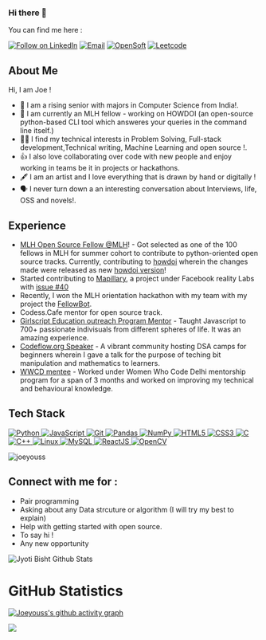### Hi there 👋

<!--
**joeyouss/joeyouss** is a ✨ _special_ ✨ repository because its `README.md` (this file) appears on your GitHub profile.
-->
You can find me here :
<p align="left">
  <a href="https://www.linkedin.com/in/jyoti-bisht-9299181b1/"><img title="Follow on LinkedIn" src="https://img.shields.io/badge/LinkedIn-0077B5?style=for-the-badge&logo=linkedin&logoColor=white"/></a>
  <a href="mailto:jyotibisht6114@gmail.com"><img title="Email" src="https://img.shields.io/badge/Gmail-D14836?style=for-the-badge&logo=gmail&logoColor=white"/></a>
  <a href="https://hashnode.com/@Joeyous"><img title="OpenSoft" src="https://img.shields.io/badge/Hashnode-2962FF?style=for-the-badge&logo=hashnode&logoColor=white"/></a>  
  <a href="https://leetcode.com/jbeezokay/"><img title="Leetcode" src="https://img.shields.io/badge/Leetcode-D14936?style=for-the-badge&logo=leetcode&logoColor=white"/></a>
  
  

## About Me
Hi, I am Joe !
- 🔭 I am a rising senior with majors in Computer Science from India!.
- 🌱 I am currently an MLH fellow - working on HOWDOI (an open-source python-based CLI tool which answeres your queries in the command line itself.)
- 👩‍💻 I find my technical interests in Problem Solving, Full-stack development,Technical writing, Machine Learning and open source !. 
- 👍 I also love collaborating over code with new people and enjoy working in teams be it in projects or hackathons. 
- 🖋️ I am an artist and I love everything that is drawn by hand or digitally !
- 🗣️ I never turn down a an interesting conversation about Interviews, life, OSS and novels!. 

 
## Experience 
 - [MLH Open Source Fellow @MLH](https://fellowship.mlh.io/)! - Got selected as one of the 100 fellows in MLH for summer cohort to contribute to python-oriented open source tracks. Currently, contributing to [howdoi](https://github.com/gleitz/howdoi) wherein the changes made were released as new [howdoi version](https://pypi.org/project/howdoi/)!
 - Started contributing to [Mapillary](https://github.com/facebookexternal/mapillary-python-sdk), a project under Facebook reality Labs with [issue #40](https://github.com/facebookincubator/mapillary-python-sdk/issues/40)
  - Recently, I won the MLH orientation hackathon with my team with my project the [FellowBot](https://devpost.com/software/fellowbot).
 -  Codess.Cafe mentor for open source track.
 - [Girlscript Education outreach Program Mentor](https://www.linkedin.com/posts/jyoti-bisht-9299181b1_thankyou-people-mentoring-activity-6768905121893093376-WAwz) - Taught Javascript to 700+ passionate indivisuals from different spheres of life. It was an amazing experience.
 - [Codeflow.org Speaker](https://www.linkedin.com/posts/jyoti-bisht-9299181b1_codeflow-bootcamp-dsa-activity-6806528373775572992-tCR_) - A vibrant community hosting DSA camps for beginners wherein I gave a talk for the purpose of teching bit manipulation and mathematics to learners.
 - [WWCD mentee](https://www.linkedin.com/posts/jyoti-bisht-9299181b1_this-post-comes-really-late-but-is-important-activity-6806639097973743616-tUjP) - Worked under Women Who Code Delhi mentorship program for a span of 3 months and worked on improving my technical and behavioural knowledge.

 
## Tech Stack

<p align="left">
 <a href="#">
<img alt="Python" src="https://img.shields.io/badge/python%20-%2314354C.svg?&style=for-the-badge&logo=python&logoColor=white"/>
<img alt="JavaScript" src="https://img.shields.io/badge/javascript%20-%23323330.svg?&style=for-the-badge&logo=javascript&logoColor=%23F7DF1E"/>
<img alt="Git" src="https://img.shields.io/badge/git%20-%23F05033.svg?&style=for-the-badge&logo=git&logoColor=white"/>
<img alt="Pandas" src="https://img.shields.io/badge/pandas%20-%23150458.svg?&style=for-the-badge&logo=pandas&logoColor=white" />
<img alt="NumPy" src="https://img.shields.io/badge/numpy%20-%23013243.svg?&style=for-the-badge&logo=numpy&logoColor=white" />
<img alt="HTML5" src="https://img.shields.io/badge/html5%20-%23E34F26.svg?&style=for-the-badge&logo=html5&logoColor=white"/>
<img alt="CSS3" src="https://img.shields.io/badge/css3%20-%231572B6.svg?&style=for-the-badge&logo=css3&logoColor=white"/>
<img alt="C" src="https://img.shields.io/badge/c%20-%2300599C.svg?&style=for-the-badge&logo=c&logoColor=white"/>
<img alt="C++" src="https://img.shields.io/badge/c++%20-%2300599C.svg?&style=for-the-badge&logo=c%2B%2B&ogoColor=white"/>
<img alt="Linux" src="https://img.shields.io/badge/Ubuntu-E95420?style=for-the-badge&logo=ubuntu&logoColor=white" />
<img alt='MySQL' src="https://img.shields.io/badge/SQL-MySQL?style=for-the-badge&logo=mysql&color=F29111"/>
<img alt='ReactJS' src="https://img.shields.io/badge/ReactJS-ReactJS?style=for-the-badge&logo=react&color=303030"/>
<img alt="OpenCV" src="https://img.shields.io/badge/OpenCV-OpenCV?style=for-the-badge&logo=opencv&logoColor=fff&color=5C3EE8"/> 
 </a>
</p>


 
<p align="left"> 
<img src="https://komarev.com/ghpvc/?username=USERNAME&label=Views&color=blue&style=plastic" alt="joeyouss" />
 </p>

## Connect with me for :
  - Pair programming
  - Asking about any Data strcuture or algorithm (I will try my best to explain)
  - Help with getting started with open source.
  - To say hi !
  - Any new opportunity 
  

![Jyoti Bisht Github Stats](https://github-readme-stats.anuraghazra1.vercel.app/api?username=joeyouss&show_icons=true&include_all_commits=true&theme=radical)

<h1 align="left">GitHub Statistics</h1>

[![Joeyouss's github activity graph](https://activity-graph.herokuapp.com/graph?username=joeyouss&theme=github)](https://github.com/ashutosh00710/github-readme-activity-graph)


<a href="https://github.com/joeyouss">
  <img align="center" src="https://github-readme-stats.vercel.app/api/top-langs/?username=joeyouss&theme=tokyonight&layout=compact&" />
</a>
